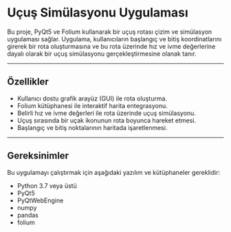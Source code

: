 # Uçuş Simülasyonu Uygulaması

Bu proje, PyQt5 ve Folium kullanarak bir uçuş rotası çizim ve simülasyon uygulaması sağlar. Uygulama, kullanıcıların başlangıç ve bitiş koordinatlarını girerek bir rota oluşturmasına ve bu rota üzerinde hız ve ivme değerlerine dayalı olarak bir uçuş simülasyonu gerçekleştirmesine olanak tanır.

---

## Özellikler
- Kullanıcı dostu grafik arayüz (GUI) ile rota oluşturma.
- Folium kütüphanesi ile interaktif harita entegrasyonu.
- Belirli hız ve ivme değerleri ile rota üzerinde uçuş simülasyonu.
- Uçuş sırasında bir uçak ikonunun rota boyunca hareket etmesi.
- Başlangıç ve bitiş noktalarının haritada işaretlenmesi.

---

## Gereksinimler
Bu uygulamayı çalıştırmak için aşağıdaki yazılım ve kütüphaneler gereklidir:

- Python 3.7 veya üstü
- PyQt5
- PyQtWebEngine
- numpy
- pandas
- folium


 
